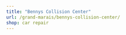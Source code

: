 ```yaml
---
title: "Bennys Collision Center"
url: /grand-marais/bennys-collision-center/
shop: car repair
---
```

